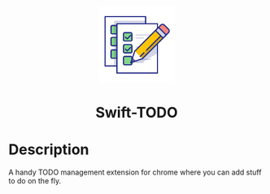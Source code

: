<p align="center">
    <img src="images/logo.svg" alt="Swift-TODO logo" width="150px">
    <h1 align="center">Swift-TODO</h1>
<p>

# Description
A handy TODO management extension for chrome where you can add stuff to do on the fly.
